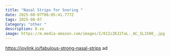 ```yaml
---
title: "Nasal Strips for Snoring "
date: 2025-08-07T06:05:41.777Z
tags: 2025-08-07
Category: "other "
description: 8.xx
image: https://m.media-amazon.com/images/I/81IzZKJ2faL._AC_SL1500_.jpg
---
```

https://joylink.io/fabulous-strong-nasal-strips ad